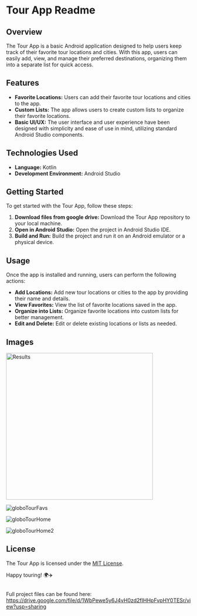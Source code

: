 # Tour App Readme

## Overview
The Tour App is a basic Android application designed to help users keep track of their favorite tour locations and cities. With this app, users can easily add, view, and manage their preferred destinations, organizing them into a separate list for quick access.

## Features
- **Favorite Locations:** Users can add their favorite tour locations and cities to the app.
- **Custom Lists:** The app allows users to create custom lists to organize their favorite locations.
- **Basic UI/UX:** The user interface and user experience have been designed with simplicity and ease of use in mind, utilizing standard Android Studio components.

## Technologies Used
- **Language:** Kotlin
- **Development Environment:** Android Studio

## Getting Started
To get started with the Tour App, follow these steps:
1. **Download files from google drive:** Download the Tour App repository to your local machine.
2. **Open in Android Studio:** Open the project in Android Studio IDE.
3. **Build and Run:** Build the project and run it on an Android emulator or a physical device.

## Usage
Once the app is installed and running, users can perform the following actions:
- **Add Locations:** Add new tour locations or cities to the app by providing their name and details.
- **View Favorites:** View the list of favorite locations saved in the app.
- **Organize into Lists:** Organize favorite locations into custom lists for better management.
- **Edit and Delete:** Edit or delete existing locations or lists as needed.




## Images

<img src="https://user-images.githubusercontent.com/67714343/141695098-e162b5d7-8775-4b7b-aca3-4b63b805a390.png" alt="Results" width="400">

![globoTourFavs](https://user-images.githubusercontent.com/67714343/141695098-e162b5d7-8775-4b7b-aca3-4b63b805a390.png)

![globoTourHome](https://user-images.githubusercontent.com/67714343/141695136-be7b5a05-09a6-47d8-98dd-2e119ca08103.png)

![globoTourHome2](https://user-images.githubusercontent.com/67714343/141695138-b7081ee1-1c51-4d6d-9e69-6d7cd91da9f2.png)

## License
The Tour App is licensed under the [MIT License](LICENSE).


Happy touring! 🌍✈️

##

Full project files can be found here: https://drive.google.com/file/d/1WbPewe5y6J4vH0zd2fIHHpFvpHY0TESr/view?usp=sharing

